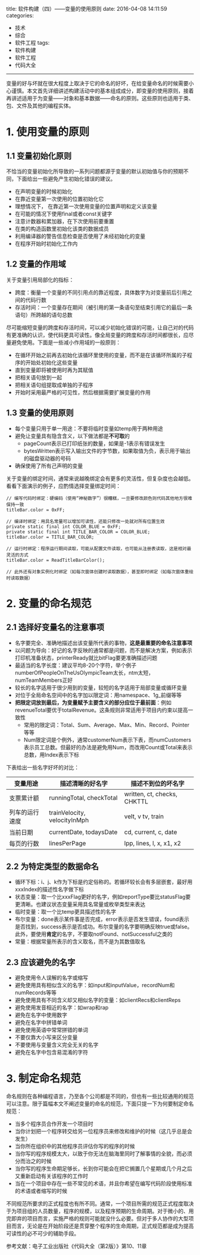 title: 软件构建（四）——变量的使用原则
date: 2016-04-08 14:11:59
categories:
- 技术
- 综合
- 软件工程
tags:
- 软件构建
- 软件工程
- 代码大全
---
变量的好与坏就在很大程度上取决于它的命名的好坏，在给变量命名的时候需要小心谨慎。本文首先详细讲述构建活动中的基本组成成分，即变量的使用原则，接着再讲述适用于为变量——对象和基本数据——命名的原则。这些原则也适用于类、包、文件及其他的编程实体。

<!-- more -->

# 1. 使用变量的原则

## 1.1 变量初始化原则

不恰当的变量初始化所导致的一系列问题都源于变量的默认初始值与你的预期不同，下面给出一些避免产生初始化错误的建议。

* 在声明变量的时候初始化
* 在靠近变量第一次使用的位置初始化它
* 理想情况下， 在靠近第一次使用变量的位置声明和定义该变量
* 在可能的情况下使用final或者const关键字
* 注意计数器和累加器，在下次使用前要重置
* 在类的构造函数里初始化该类的数据成员
* 利用编译器的警告信息检查是否使用了未经初始化的变量
* 在程序开始时初始化工作内

## 1.2 变量的作用域

关于变量引用局部化的指标：

* 跨度：衡量一个变量的不同引用点的靠近程度，具体数字为对变量前后引用之间的代码行数
* 存活时间：一个变量存在期间（被引用的第一条语句至结束引用它的最后一条语句）所跨越的语句总数

尽可能缩短变量的跨度和存活时间，可以减少初始化错误的可能，让自己对的代码有更准确的认识，使代码更具可读性。像全局变量的跨度和存活时间都很长，应尽量避免使用。下面是一些减小作用域的一般原则：

* 在循环开始之前再去初始化该循环里使用的变量，而不是在该循环所属的子程序的开始处初始化这些变量
* 直到变量即将被使用时再为其赋值
* 把相关语句放到一起
* 把相关语句组提取成单独的子程序
* 开始时采用最严格的可见性，然后根据需要扩展变量的作用

## 1.3 变量的使用原则

* 每个变量只用于单一用途：不要将临时变量如temp用于两种用途
* 避免让变量具有隐含含义，以下做法都是**不可取**的
    * pageCount表示已打印纸张的数量，如果是-1表示有错误发生
    * bytesWritten表示写入输出文件的字节数，如果取值为负，表示用于输出的磁盘驱动器的号码
* 确保使用了所有己声明的变量

关于变量的绑定时间，通常来说越晚绑定会有更多的灵活性，但复杂度也会越低。看看下面演示的例子，应酌情选择变量绑定时间：

    // 编写代码时绑定：硬编码（使用“神秘数字”）很糟糕，一旦要修改颜色则代码其他地方很难保持一致
    titleBar.color = 0xFF;

    // 编译时绑定：用具名常量可以增加可读性，还能只修改一处就对所有位置生效
    private static final int COLOR_BLUE = 0xFF;
    private static final int TITLE_BAR_COLOR = COLOR_BLUE;
    titleBar.color = TITLE_BAR_COLOR;

    // 运行时绑定：程序运行期间读取，可能从配置文件读取，也可能从注册表读取，这是相对最灵活的方式
    titleBar.color = ReadTitleBarColor();

    // 此外还有对象实例化时绑定（如每次窗体创建时读取数据），甚至即时绑定（如每次窗体重绘时读取数据）

# 2. 变量的命名规范

## 2.1 选择好变量名的注意事项

* 名字要完全、准确地描述出该变量所代表的事物，**这是最重要的命名注意事项**
* 以问题为导向：好记的名字反映的通常都是问题，而不是解决方案，例如表示打印机准备状态，printerReady就比bitFlag要更准确描述问题
* 最适当的名字长度：建议平均8-20个字符，举个例子numberOfPeopleOnTheUsOlympicTeam太长，ntm太短，numTeamMembers正好
* 较长的名字适用于很少用到的变量，较短的名字适用于局部变量或循环变量
* 对位于全局命名空间中的名字加以限定词：用namespace、1g_前缀等等
* **把限定词放到最后，为变量赋予主要含义的部分应位于最前面**：例如revenueTotal要优于totalRevenue。这条规则非常适用于项目内约束以提高一致性
    * 常用的限定词：Total、Sum、Average、Max、Min、Record、Pointer等等
    * Num限定词是个例外，通常customerNum表示下表，而numCustomers表示员工总数。但最好的办法是避免用Num，而改用Count或Total来表示总数，用Index表示下标

下表给出一些名字好坏的对比：

| 变量用途       | 描述清晰的好名字             | 描述不到位的坏名字          |
|----------------|------------------------------|-----------------------------|
| 支票累计额     | runningTotal, checkTotal     | written, ct, checks, CHKTTL |
| 列车的运行速度 | trainVelocity, velocityInMph | velt, v tv, train           |
| 当前日期       | currentDate, todaysDate      | cd, current, c, date        |
| 每页的行数     | linesPerPage                 | lpp, lines, l, x, x1, x2    |

## 2.2 为特定类型的数据命名

* 循环下标：i、j、k作为下标是约定俗称的。若循环较长会有多层嵌套，最好用xxxIndex的描述性名字做下标
* 状态变量：取一个比xxxFlag更好的名字，例如reportType要比statusFlag要更清晰。也建议状态变量采用具名常量或枚举类型来表达
* 临时变量：取一个比temp更具描述性的名字
* 布尔变量：done表示某件事是否完成，error表示是否发生错误，found表示是否找到，success表示是否成功。布尔变量的名字要明确反映true或false。此外，要使用**肯定**的名字，不要取notFound、notSuccessful之类的
* 常量：根据常量所表示的含义取名，而不是为其数值取名

## 2.3 应该避免的名字

* 避免使用令人误解的名字或缩写
* 避免使用具有相似含义的名字：如input和inputValue，recordNum和numRecords等等
* 避免使用具有不同含义却又相似名字的变量：如clientRecs和clientReps
* 避免使用发音相近的名字：如wrap和rap
* 避免在名字中使用数字
* 避免在名字中拼错单词
* 避免使用英语中常常拼错的单词
* 不要仅靠大小写来区分变量
* 不要使用与变量含义完全无关的名字
* 避免在名字中包含易混淆的字符

# 3. 制定命名规范

命名规则在各种编程语言，乃至各个公司都是不同的，但也有一些比较通用的规范可以注意。限于篇幅本文不阐述变量的命名的规范，下面只提一下为何要制定命名规范：

* 当多个程序员合作开发一个项目时
* 当你计划把一个程序转交给另一位程序员来修改和维护的时候（这几乎总是会发生）
* 当你所在组织中的其他程序员评估你写的程序的时候
* 当你写的程序规模太大，以致于你无法在脑海里同时了解事情的全貌，而必须分而治之的时候
* 当你写的程序生命期足够长，长到你可能会在把它搁置几个星期或几个月之后又重新启动有关该程序的工作时
* 当在一个项目中存在一些不常见的术语，并且你希望在编写代码阶段使用标准的术语或者缩写的时候

不同规范所要求的正式程度也有所不同。通常，一个项目所需的规范正式程度取决于为项目组的人员数量，程序的规模，以及程序预期的生命周期。对于微小的、用完即弃的项目而言，实施严格的规则可能就没什么必要。但对于多人协作的大型项目而言，无论是在开始阶段还是贯穿整个程序的生命周期，正式规范都是成为提高可读性的必不可少的辅助手段。

参考文献：电子工业出版社《代码大全（第2版）》第10、11章
